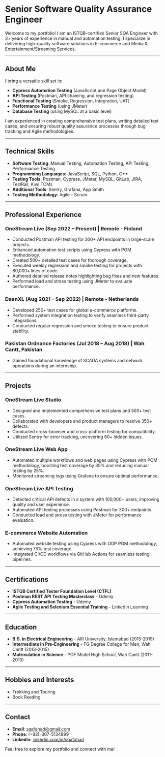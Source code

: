 # Senior Software Quality Assurance Engineer  

Welcome to my portfolio! I am an ISTQB-certified Senior SQA Engineer with 3+ years of experience in manual and automation testing. I specialize in delivering high-quality software solutions in E-commerce and Media & Entertainment/Streaming Services.  

---

## About Me  

I bring a versatile skill set in:  
- **Cypress Automation Testing** (JavaScript and Page Object Model)  
- **API Testing** (Postman, API chaining, and regression testing)  
- **Functional Testing** (Smoke, Regression, Integration, UAT)  
- **Performance Testing** (using JMeter)  
- **Database Testing** (using MySQL at a basic level)  

I am experienced in creating comprehensive test plans, writing detailed test cases, and ensuring robust quality assurance processes through bug tracking and Agile methodologies.

---

## Technical Skills  

- **Software Testing**: Manual Testing, Automation Testing, API Testing, Performance Testing  
- **Programming Languages**: JavaScript, SQL, Python, C++  
- **Testing Tools**: Postman, Cypress, JMeter, MySQL, GitLab, JIRA, TestRail, Kiwi TCMs  
- **Additional Tools**: Sentry, Grafana, App Smith  
- **Testing Methodology**: Agile - Scrum  

---

## Professional Experience  

### **OneStream Live** (Sep 2022 – Present) | Remote - Finland  
- Conducted Postman API testing for 300+ API endpoints in large-scale projects.  
- Enhanced automation test scripts using Cypress with POM methodology.  
- Created 500+ detailed test cases for thorough coverage.  
- Executed weekly regression and smoke testing for projects with 80,000+ lines of code.  
- Authored detailed release notes highlighting bug fixes and new features.  
- Performed load and stress testing using JMeter to evaluate performance.  

### **DaanXL** (Aug 2021 – Sep 2022) | Remote - Netherlands  
- Developed 250+ test cases for global e-commerce platforms.  
- Performed system integration testing to verify seamless third-party integrations.  
- Conducted regular regression and smoke testing to ensure product stability.  

### **Pakistan Ordnance Factories** (Jul 2018 – Aug 2018) | Wah Cantt, Pakistan  
- Gained foundational knowledge of SCADA systems and network operations during an internship.  

---

## Projects  

### **OneStream Live Studio**  
- Designed and implemented comprehensive test plans and 500+ test cases.  
- Collaborated with developers and product managers to resolve 350+ defects.  
- Conducted cross-browser and cross-platform testing for compatibility.  
- Utilized Sentry for error tracking, uncovering 60+ hidden issues.  

### **OneStream Live Web App**  
- Automated multiple workflows and web pages using Cypress with POM methodology, boosting test coverage by 35% and reducing manual testing by 25%.  
- Monitored streaming logs using Grafana to ensure optimal performance.  

### **OneStream Live API Testing**  
- Detected critical API defects in a system with 100,000+ users, improving quality and user experience.  
- Automated API testing processes using Postman for 300+ endpoints.  
- Conducted load and stress testing with JMeter for performance evaluation.  

### **E-commerce Website Automation**  
- Automated website testing using Cypress with OOP POM methodology, achieving 75% test coverage.  
- Integrated CI/CD workflows via GitHub Actions for seamless testing pipelines.  

---

## Certifications  

- **ISTQB Certified Tester Foundation Level (CTFL)**  
- **Postman REST API Testing Masterclass** - Udemy  
- **Cypress Automation Testing** - Udemy  
- **Agile Testing and Selenium Essential Training** - LinkedIn Learning  

---

## Education  

- **B.S. in Electrical Engineering** - AIR University, Islamabad (2015-2019)  
- **Intermediate in Pre-Engineering** - FG Degree College for Men, Wah Cantt (2013-2015)  
- **Matriculation in Science** - POF Model High School, Wah Cantt (2011-2013)  

---

## Hobbies and Interests  

- Trekking and Touring  
- Book Reading  

---

## Contact  

- **Email**: sqafahad@gmail.com  
- **Phone**: (+92)-307-5134899  
- **LinkedIn**: [linkedin.com/in/sqafahad](https://linkedin.com/in/sqafahad)  

Feel free to explore my portfolio and connect with me!
